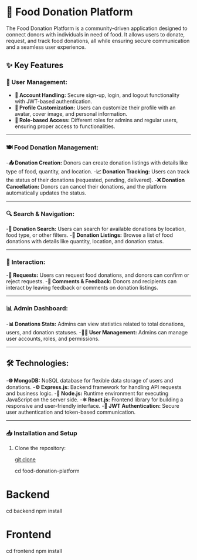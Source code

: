 # 🍲 Food Donation Platform
The Food Donation Platform is a community-driven application designed to connect donors with individuals in need of food. It allows users to donate, request, and track food donations, all while ensuring secure communication and a seamless user experience.

## ✨ Key Features

### 👤 User Management:

- **🔐 Account Handling:** Secure sign-up, login, and logout functionality with JWT-based authentication.
- **🎨 Profile Customization:** Users can customize their profile with an avatar, cover image, and personal information.
- **👥 Role-based Access:** Different roles for admins and regular users, ensuring proper access to functionalities.

---

### 🍽️ Food Donation Management:

-**📤 Donation Creation:** Donors can create donation listings with details like type of food, quantity, and location.
-**📈 Donation Tracking:** Users can track the status of their donations (requested, pending, delivered).
-**❌ Donation Cancellation:** Donors can cancel their donations, and the platform automatically updates the status.

---

### 🔍 Search & Navigation:

-**🔎 Donation Search:** Users can search for available donations by location, food type, or other filters.
-**📃 Donation Listings:** Browse a list of food donations with details like quantity, location, and donation status.

---

### 💬 Interaction:

-**🤝 Requests:** Users can request food donations, and donors can confirm or reject requests.
-**💬 Comments & Feedback:** Donors and recipients can interact by leaving feedback or comments on donation listings.

---

### 📊 Admin Dashboard:

-**📊 Donations Stats:** Admins can view statistics related to total donations, users, and donation statuses.
-**👨‍💼 User Management:** Admins can manage user accounts, roles, and permissions.

---

## 🛠️ Technologies:

-**🌐 MongoDB:** NoSQL database for flexible data storage of users and donations.
-**⚙️ Express.js:** Backend framework for handling API requests and business logic.
-**🔧 Node.js:** Runtime environment for executing JavaScript on the server side.
-**⚛️ React.js:** Frontend library for building a responsive and user-friendly interface.
-**🔐 JWT Authentication:** Secure user authentication and token-based communication.

---

### 📥 Installation and Setup

1. Clone the repository:

   [git clone](https://github.com/your-username/food-donation-platform.git)

   cd food-donation-platform


# Backend
cd backend
npm install

# Frontend
cd frontend
npm install
